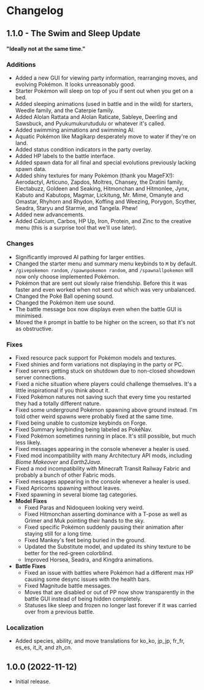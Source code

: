 # Changelog

## 1.1.0 - The Swim and Sleep Update
#### "Ideally not at the same time."


### Additions
- Added a new GUI for viewing party information, rearranging moves, and evolving Pokémon. It looks unreasonably good.
- Starter Pokémon will sleep on top of you if sent out when you get on a bed.
- Added sleeping animations (used in battle and in the wild) for starters, Weedle family, and the Caterpie family.
- Added Alolan Rattata and Alolan Raticate, Sableye, Deerling and Sawsbuck, and Pyukumukurutudulu or whatever it's called.
- Added swimming animations and swimming AI.
- Aquatic Pokémon like Magikarp desperately move to water if they're on land.
- Added status condition indicators in the party overlay.
- Added HP labels to the battle interface.
- Added spawn data for all final and special evolutions previously lacking spawn data.
- Added shiny textures for many Pokémon (thank you MageFX!): Aerodactyl, Articuno, Zapdos, Moltres, Chansey, the Dratini family, Electabuzz, Goldeen and Seaking, Hitmonchan and Hitmonlee, Jynx, Kabuto and Kabutops, Magmar, Lickitung, Mr. Mime, Omanyte and Omastar, Rhyhorn and Rhydon, Koffing and Weezing, Porygon, Scyther, Seadra, Staryu and Starmie, and Tangela. Phew!
- Added new advancements.
- Added Calcium, Carbos, HP Up, Iron, Protein, and Zinc to the creative menu (this is a surprise tool that we'll use later).

### Changes
- Significantly improved AI pathing for larger entities.
- Changed the starter menu and summary menu keybinds to `M` by default.
- `/givepokemon random`, `/spawnpokemon random`, and `/spawnallpokemon` will now only choose implemented Pokémon.
- Pokémon that are sent out slowly raise friendship. Before this it was faster and even worked when not sent out which was very unbalanced.
- Changed the Poké Ball opening sound.
- Changed the Pokémon item use sound.
- The battle message box now displays even when the battle GUI is minimised.
- Moved the `R` prompt in battle to be higher on the screen, so that it's not as obstructive.

### Fixes
- Fixed resource pack support for Pokémon models and textures.
- Fixed shinies and form variations not displaying in the party or PC.
- Fixed servers getting stuck on shutdown due to non-closed showdown server connections.
- Fixed a niche situation where players could challenge themselves. It's a little inspirational if you think about it.
- Fixed Pokémon natures not saving such that every time you restarted they had a totally different nature.
- Fixed some underground Pokémon spawning above ground instead. I'm told other weird spawns were probably fixed at the same time.
- Fixed being unable to customize keybinds on Forge.
- Fixed Summary keybinding being labeled as PokéNav.
- Fixed Pokémon sometimes running in place. It's still possible, but much less likely.
- Fixed messages appearing in the console whenever a healer is used.
- Fixed mod incompatibility with many Architectury API mods, including *Biome Makeover* and *Earth2Java*.
- Fixed a mod incompatibility with Minecraft Transit Railway Fabric and probably a bunch of other Fabric mods.
- Fixed messages appearing in the console whenever a healer is used.
- Fixed Apricorns spawning without leaves.
- Fixed spawning in several biome tag categories.
- **Model Fixes**
    - Fixed Paras and Nidoqueen looking very weird.
    - Fixed Hitmonchan asserting dominance with a T-pose as well as Grimer and Muk pointing their hands to the sky.
    - Fixed specific Pokémon suddenly pausing their animation after staying still for a long time.
    - Fixed Mankey's feet being buried in the ground.
    - Updated the Substitute model, and updated its shiny texture to be better for the red-green colorblind.
    - Improved Horsea, Seadra, and Kingdra animations.
- **Battle Fixes**
    - Fixed an issue with battles where Pokémon had a different max HP causing some desync issues with the health bars.
    - Fixed Magnitude battle messages.
    - Moves that are disabled or out of PP now show transparently in the battle GUI instead of being hidden completely.
    - Statuses like sleep and frozen no longer last forever if it was carried over from a previous battle.

### Localization
- Added species, ability, and move translations for ko_ko, jp_jp, fr_fr, es_es, it_it, and zh_cn. 
## 1.0.0 (2022-11-12)
- Initial release.
